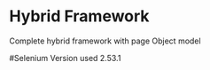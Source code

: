 # Hybrid Framework
Complete hybrid framework with page Object model

#Selenium Version used 2.53.1



